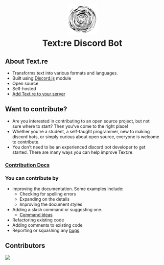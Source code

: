 <h1 align="center" style='text-align:center;display:flex;flex-flow:column;align-items:center;gap:10px'>
	<img style='height:100px;width:100px;text-align:center' src='./icon.png' alt='textre logo icon' />
	Text:re Discord Bot
</h1>



## About Text.re

- Transforms text into various formats and languages.
- Built using [Discord.js](https://discord.js.org/) module
- Open source
- Self-hosted
- [Add Text.re to your server](https://discord.com/api/oauth2/authorize?client_id=1132849339530743960&scope=bot&permissions=8)

## Want to contribute?

- Are you interested in contributing to an open source project, but not sure where to start? Then you've come to the right place!
- Whether you're a student, a self-taught programmer, new to making discord bots, or simply curious about open source, everyone is welcome to contribute.
- You don't need to be an experienced discord bot developer to get started. There are many ways you can help improve Text:re.

### [Contribution Docs](./CONTRIBUTING.md)

### You can contribute by

* Improving the documentation. Some examples include:
	* Checking for spelling errors
	*  Expanding on the details
	* Improving the document styles
* Adding a slash command or suggesting one. 
	* [Command ideas](https://github.com/Kilgamesh/text.re/issues/2)
* Refactoring existing code
* Adding comments to existing code
* Reporting or squashing any [bugs](https://github.com/Kilgamesh/text.re/issues)


## Contributors

<a href="https://github.com/kilgamesh/text.re/graphs/contributors">
	<img src="https://contrib.rocks/image?repo=kilgamesh/text.re">
<a/>
